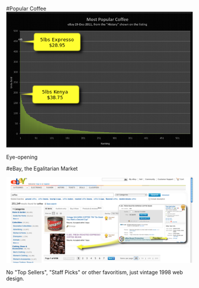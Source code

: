 <!SLIDE center bullets incremental transition=fade>
#Popular Coffee
![eBay's Most Popular Coffee](../images/Coffee.png)

Eye-opening

<!SLIDE center bullets incremental transition=fade>
#eBay, the Egalitarian Market

![eBay Coffee](../images/ebay.png)

No "Top Sellers", "Staff Picks" or other favoritism, just vintage 1998 web design.

